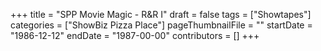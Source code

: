 +++
title = "SPP Movie Magic - R&R I"
draft = false
tags = ["Showtapes"]
categories = ["ShowBiz Pizza Place"]
pageThumbnailFile = ""
startDate = "1986-12-12"
endDate = "1987-00-00"
contributors = []
+++

